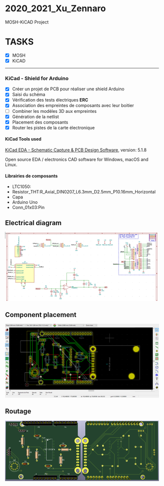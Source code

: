# 2020_2021_Xu_Zennaro

MOSH-KiCAD Project

# TASKS

- [x] MOSH
- [x] KiCAD

---

### KiCad - Shield for Arduino

- [x] Créer un projet de PCB pour réaliser une shield Arduino
- [x] Saisi du schéma
- [x] Vérification des tests électriques **ERC**
- [x] Association des empreintes de composants avec leur boitier
- [ ] Combiner les modèles 3D aux empreintes
- [x] Génération de la netlist
- [x] Placement des composants
- [x] Router les pistes de la carte électronique

#### KiCad Tools used

[KiCad EDA - Schematic Capture & PCB Design Software](https://kicad-pcb.org/), version: 5.1.8

Open source EDA / electronics CAD software for Windows, macOS and Linux.

#### Librairies de composants

* LTC1050:
* Resistor_THT:R_Axial_DIN0207_L6.3mm_D2.5mm_P10.16mm_Horizontal
* Capa
* Arduino Uno
* Conn_01x03:Pin

## Electrical diagram

![Schematic](Images/eesch.png)

## Component placement

![Place components](Images/pcbnew.png)

## Routage

![Vue 3D](Images/3D_view.png)
